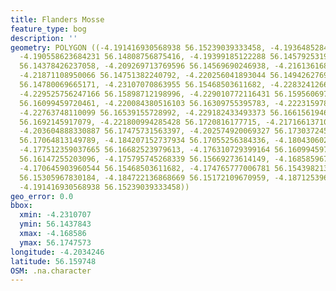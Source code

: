 ```yaml
---
title: Flanders Mosse
feature_type: bog
description: ''
geometry: POLYGON ((-4.191416930568938 56.15239039333458, -4.193648528468998 56.14999999471458,
  -4.190558623684231 56.14808756875416, -4.19399185122288 56.14579253197613, -4.198455047023001
  56.14378426237058, -4.209269713769596 56.14569690246938, -4.216136168846717 56.14923503575056,
  -4.21871108950066 56.14751382240792, -4.220256041893044 56.14942627691935, -4.224547576316222
  56.14780069665171, -4.23107070863955 56.15468503611682, -4.228324126608666 56.15611911826871,
  -4.229525756247166 56.15898712198996, -4.229010772116431 56.15956069704178, -4.229525756247166
  56.16099459720461, -4.220084380516103 56.16309755395783, -4.222315978416162 56.16529597655359,
  -4.22763748110099 56.16539155728992, -4.229182433493373 56.16615619462016, -4.224375914939371
  56.1692145917079, -4.221800994285428 56.1720816177715, -4.217166137108366 56.17437508449844,
  -4.203604888330887 56.17475731563397, -4.202574920069327 56.17303724555661, -4.19502181948444
  56.17064813149789, -4.184207152737934 56.17055256384336, -4.180430602445491 56.16606061578634,
  -4.177512359037665 56.16682523979613, -4.176310729399164 56.16099459720461, -4.174765777006781
  56.16147255203096, -4.175795745268339 56.15669273614149, -4.168585967437336 56.15669273614149,
  -4.170645903960544 56.15468503611682, -4.174765777006781 56.15439821326314, -4.183177184476374
  56.15305967830184, -4.184722136868669 56.15172109670959, -4.18712539614576 56.15172109670959,
  -4.191416930568938 56.15239039333458))
geo_error: 0.0
bbox:
  xmin: -4.2310707
  ymin: 56.1437843
  xmax: -4.168586
  ymax: 56.1747573
longitude: -4.2034246
latitude: 56.159748
OSM: .na.character
---
```

